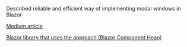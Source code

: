 Described reliable and efficient way of implementing modal windows in Blazor

[Medium article](https://medium.com/@r.dudchenko18/implementing-reliable-modals-in-blazor-9cf52d6cd9d5)

[Blazor library that uses the approach (Blazor Component Heap)](https://blazor-component-heap.com/components/modal)

